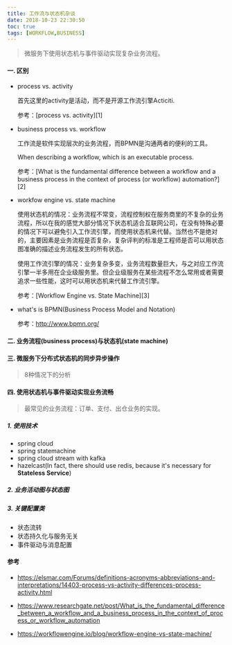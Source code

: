 ```yaml
---
title: 工作流与状态机杂谈
date: 2018-10-23 22:30:50
toc: true
tags: [WORKFLOW,BUSINESS]
---
```


> 微服务下使用状态机与事件驱动实现复杂业务流程。

#### 一. 区别 

+ process vs. activity

  首先这里的activity是活动，而不是开源工作流引擎Acticiti.

  参考：[process vs. activity][1]

+ business process vs. workflow

  工作流是软件实现层次的业务流程，而BPMN是沟通两者的便利的工具。

  When describing a workflow, which is an executable process.

  参考：[What is the fundamental difference between a workflow and a business process in the context of process (or workflow) automation?][2]

+ workfow engine vs. state machine

  使用状态机的情况：业务流程不常变，流程控制权在服务商里的不复杂的业务流程，所以在我的感觉大部分情况下状态机适合互联网公司，在没有特殊必要的情况下可以避免引入工作流引擎，而使用状态机来代替。当然也不是绝对的，主要因素是业务流程是否复杂，复杂评判的标准是工程师是否可以用状态图准确的描述业务流程发生的所有状态。

  使用工作流引擎的情况：业务复杂多变，业务流程数量巨大，与之对应工作流引擎一半多用在企业级服务里。但企业级服务在某些流程不怎么常用或者需要追求一些性能，这时可以用状态机来代替工作流引擎。

  参考：[Workflow Engine vs. State Machine][3]

+ what's is BPMN(Business Process Model and Notation)

  参考：http://www.bpmn.org/

#### 二. 业务流程(business process)与状态机(state machine) 

#### 三. 微服务下分布式状态机的同步异步操作

> 8种情况下的分析

#### 四. 使用状态机与事件驱动实现业务流畅

> 最常见的业务流程：订单、支付、出仓业务的实现。

##### 1. 使用技术

+ spring cloud
+ spring statemachine
+ spring cloud stream with kafka
+ hazelcast(In fact, there should use redis, because it's necessary for **Stateless Service**)

##### 2. 业务活动图与状态图

##### 3. 关键配置类

+ 状态流转
+ 状态持久化与服务无关
+ 事件驱动与消息配置

#### 参考

+ https://elsmar.com/Forums/definitions-acronyms-abbreviations-and-interpretations/14403-process-vs-activity-differences-process-activity.html

+ https://www.researchgate.net/post/What_is_the_fundamental_difference_between_a_workflow_and_a_business_process_in_the_context_of_process_or_workflow_automation

+ https://workflowengine.io/blog/workflow-engine-vs-state-machine/